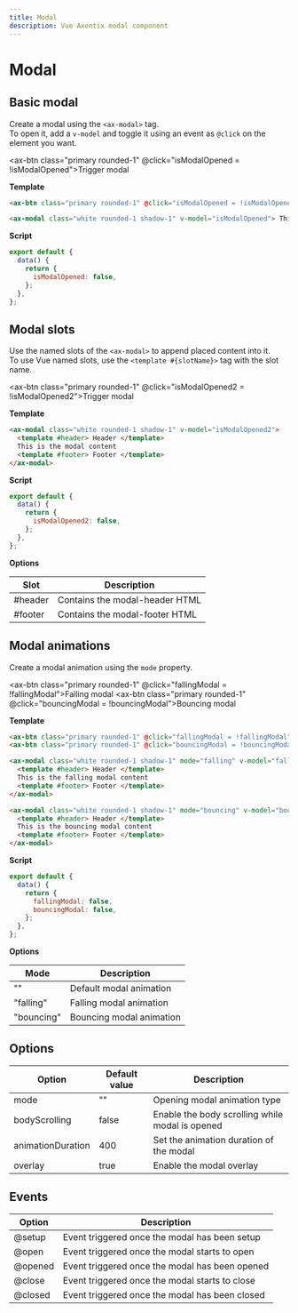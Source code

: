 ```yaml
---
title: Modal
description: Vue Axentix modal component
---
```


# Modal

## Basic modal

Create a modal using the `<ax-modal>` tag.  
To open it, add a `v-model` and toggle it using an event as `@click` on the element you want.

<ax-btn class="primary rounded-1" @click="isModalOpened = !isModalOpened">Trigger modal</ax-btn>

<template>
  <ax-modal class="white rounded-1 shadow-1" v-model="isModalOpened">
    This is the modal content
  </ax-modal>
</template>

**Template**

```html
<ax-btn class="primary rounded-1" @click="isModalOpened = !isModalOpened">Trigger modal</ax-btn>

<ax-modal class="white rounded-1 shadow-1" v-model="isModalOpened"> This is the modal content </ax-modal>
```

**Script**

```js
export default {
  data() {
    return {
      isModalOpened: false,
    };
  },
};
```

## Modal slots

Use the named slots of the `<ax-modal>` to append placed content into it.  
To use Vue named slots, use the `<template #{slotName}>` tag with the slot name.

<ax-btn class="primary rounded-1" @click="isModalOpened2 = !isModalOpened2">Trigger modal</ax-btn>

<template>
  <ax-modal class="white rounded-1 shadow-1" v-model="isModalOpened2">
    <template #header>
      Header
    </template>
    This is the modal content
    <template #footer>
      Footer
    </template>
  </ax-modal>
</template>

**Template**

```html
<ax-modal class="white rounded-1 shadow-1" v-model="isModalOpened2">
  <template #header> Header </template>
  This is the modal content
  <template #footer> Footer </template>
</ax-modal>
```

**Script**

```js
export default {
  data() {
    return {
      isModalOpened2: false,
    };
  },
};
```

**Options**

| Slot    | Description                    |
| ------- | ------------------------------ |
| #header | Contains the modal-header HTML |
| #footer | Contains the modal-footer HTML |

## Modal animations

Create a modal animation using the `mode` property.

<ax-btn class="primary rounded-1" @click="fallingModal = !fallingModal">Falling modal</ax-btn>
<ax-btn class="primary rounded-1" @click="bouncingModal = !bouncingModal">Bouncing modal</ax-btn>

<template>
  <ax-modal class="white rounded-1 shadow-1" mode="falling" v-model="fallingModal">
    <template #header>
      Header
    </template>
    This is the falling modal content
    <template #footer>
      Footer
    </template>
  </ax-modal>
  <ax-modal class="white rounded-1 shadow-1" mode="bouncing" v-model="bouncingModal">
    <template #header>
      Header
    </template>
    This is the bouncing modal content
    <template #footer>
      Footer
    </template>
  </ax-modal>
</template>

**Template**

```html
<ax-btn class="primary rounded-1" @click="fallingModal = !fallingModal">Falling modal</ax-btn>
<ax-btn class="primary rounded-1" @click="bouncingModal = !bouncingModal">Bouncing modal</ax-btn>

<ax-modal class="white rounded-1 shadow-1" mode="falling" v-model="fallingModal">
  <template #header> Header </template>
  This is the falling modal content
  <template #footer> Footer </template>
</ax-modal>

<ax-modal class="white rounded-1 shadow-1" mode="bouncing" v-model="bouncingModal">
  <template #header> Header </template>
  This is the bouncing modal content
  <template #footer> Footer </template>
</ax-modal>
```

**Script**

```js
export default {
  data() {
    return {
      fallingModal: false,
      bouncingModal: false,
    };
  },
};
```

**Options**

| Mode       | Description              |
| ---------- | ------------------------ |
| ""         | Default modal animation  |
| "falling"  | Falling modal animation  |
| "bouncing" | Bouncing modal animation |

## Options

| Option            | Default value | Description                                     |
| ----------------- | ------------- | ----------------------------------------------- |
| mode              | ""            | Opening modal animation type                    |
| bodyScrolling     | false         | Enable the body scrolling while modal is opened |
| animationDuration | 400           | Set the animation duration of the modal         |
| overlay           | true          | Enable the modal overlay                        |

## Events

| Option  | Description                                    |
| ------- | ---------------------------------------------- |
| @setup  | Event triggered once the modal has been setup  |
| @open   | Event triggered once the modal starts to open  |
| @opened | Event triggered once the modal has been opened |
| @close  | Event triggered once the modal starts to close |
| @closed | Event triggered once the modal has been closed |

<script>
export default {
  data() {
    return {
      isModalOpened: false,
      isModalOpened2: false,
      fallingModal: false,
      bouncingModal: false
    }
  }
}
</script>
